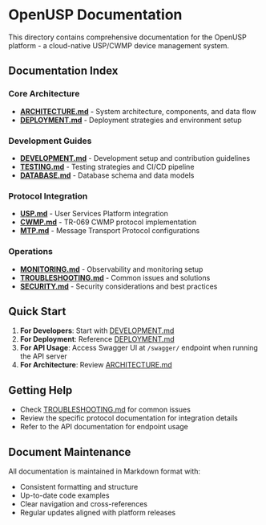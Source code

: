 # OpenUSP Documentation

This directory contains comprehensive documentation for the OpenUSP platform - a cloud-native USP/CWMP device management system.

## Documentation Index

### Core Architecture
- [**ARCHITECTURE.md**](./ARCHITECTURE.md) - System architecture, components, and data flow
- [**DEPLOYMENT.md**](./DEPLOYMENT.md) - Deployment strategies and environment setup

### Development Guides
- [**DEVELOPMENT.md**](./DEVELOPMENT.md) - Development setup and contribution guidelines
- [**TESTING.md**](./TESTING.md) - Testing strategies and CI/CD pipeline
- [**DATABASE.md**](./DATABASE.md) - Database schema and data models

### Protocol Integration
- [**USP.md**](./USP.md) - User Services Platform integration
- [**CWMP.md**](./CWMP.md) - TR-069 CWMP protocol implementation
- [**MTP.md**](./MTP.md) - Message Transport Protocol configurations

### Operations
- [**MONITORING.md**](./MONITORING.md) - Observability and monitoring setup
- [**TROUBLESHOOTING.md**](./TROUBLESHOOTING.md) - Common issues and solutions
- [**SECURITY.md**](./SECURITY.md) - Security considerations and best practices

## Quick Start

1. **For Developers**: Start with [DEVELOPMENT.md](./DEVELOPMENT.md)
2. **For Deployment**: Reference [DEPLOYMENT.md](./DEPLOYMENT.md)  
3. **For API Usage**: Access Swagger UI at `/swagger/` endpoint when running the API server
4. **For Architecture**: Review [ARCHITECTURE.md](./ARCHITECTURE.md)

## Getting Help

- Check [TROUBLESHOOTING.md](./TROUBLESHOOTING.md) for common issues
- Review the specific protocol documentation for integration details
- Refer to the API documentation for endpoint usage

## Document Maintenance

All documentation is maintained in Markdown format with:
- Consistent formatting and structure
- Up-to-date code examples
- Clear navigation and cross-references
- Regular updates aligned with platform releases